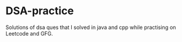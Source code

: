 # DSA-practice
Solutions of dsa ques that I solved in java and cpp while practising on Leetcode and GFG.

